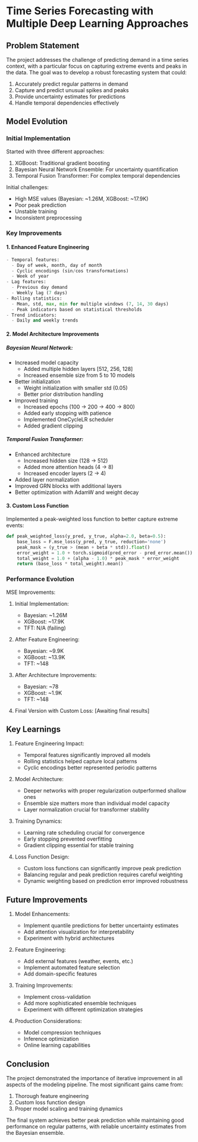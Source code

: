 # Time Series Forecasting with Multiple Deep Learning Approaches

## Problem Statement
The project addresses the challenge of predicting demand in a time series context, with a particular focus on capturing extreme events and peaks in the data. The goal was to develop a robust forecasting system that could:
1. Accurately predict regular patterns in demand
2. Capture and predict unusual spikes and peaks
3. Provide uncertainty estimates for predictions
4. Handle temporal dependencies effectively

## Model Evolution

### Initial Implementation

Started with three different approaches:
1. XGBoost: Traditional gradient boosting
2. Bayesian Neural Network Ensemble: For uncertainty quantification
3. Temporal Fusion Transformer: For complex temporal dependencies

Initial challenges:
- High MSE values (Bayesian: ~1.26M, XGBoost: ~17.9K)
- Poor peak prediction
- Unstable training
- Inconsistent preprocessing

### Key Improvements

#### 1. Enhanced Feature Engineering
```python
- Temporal features:
  - Day of week, month, day of month
  - Cyclic encodings (sin/cos transformations)
  - Week of year
- Lag features:
  - Previous day demand
  - Weekly lag (7 days)
- Rolling statistics:
  - Mean, std, max, min for multiple windows (7, 14, 30 days)
  - Peak indicators based on statistical thresholds
- Trend indicators:
  - Daily and weekly trends
```

#### 2. Model Architecture Improvements

##### Bayesian Neural Network:
- Increased model capacity
  - Added multiple hidden layers [512, 256, 128]
  - Increased ensemble size from 5 to 10 models
- Better initialization
  - Weight initialization with smaller std (0.05)
  - Better prior distribution handling
- Improved training
  - Increased epochs (100 → 200 → 400 → 800)
  - Added early stopping with patience
  - Implemented OneCycleLR scheduler
  - Added gradient clipping

##### Temporal Fusion Transformer:
- Enhanced architecture
  - Increased hidden size (128 → 512)
  - Added more attention heads (4 → 8)
  - Increased encoder layers (2 → 4)
- Added layer normalization
- Improved GRN blocks with additional layers
- Better optimization with AdamW and weight decay

#### 3. Custom Loss Function
Implemented a peak-weighted loss function to better capture extreme events:
```python
def peak_weighted_loss(y_pred, y_true, alpha=2.0, beta=0.5):
    base_loss = F.mse_loss(y_pred, y_true, reduction='none')
    peak_mask = (y_true > (mean + beta * std)).float()
    error_weight = 1.0 + torch.sigmoid(pred_error - pred_error.mean())
    total_weight = 1.0 + (alpha - 1.0) * peak_mask * error_weight
    return (base_loss * total_weight).mean()
```

### Performance Evolution

MSE Improvements:
1. Initial Implementation:
   - Bayesian: ~1.26M
   - XGBoost: ~17.9K
   - TFT: N/A (failing)

2. After Feature Engineering:
   - Bayesian: ~9.9K
   - XGBoost: ~13.9K
   - TFT: ~148

3. After Architecture Improvements:
   - Bayesian: ~78
   - XGBoost: ~1.9K
   - TFT: ~148

4. Final Version with Custom Loss:
   [Awaiting final results]

## Key Learnings

1. Feature Engineering Impact:
   - Temporal features significantly improved all models
   - Rolling statistics helped capture local patterns
   - Cyclic encodings better represented periodic patterns

2. Model Architecture:
   - Deeper networks with proper regularization outperformed shallow ones
   - Ensemble size matters more than individual model capacity
   - Layer normalization crucial for transformer stability

3. Training Dynamics:
   - Learning rate scheduling crucial for convergence
   - Early stopping prevented overfitting
   - Gradient clipping essential for stable training

4. Loss Function Design:
   - Custom loss functions can significantly improve peak prediction
   - Balancing regular and peak prediction requires careful weighting
   - Dynamic weighting based on prediction error improved robustness

## Future Improvements

1. Model Enhancements:
   - Implement quantile predictions for better uncertainty estimates
   - Add attention visualization for interpretability
   - Experiment with hybrid architectures

2. Feature Engineering:
   - Add external features (weather, events, etc.)
   - Implement automated feature selection
   - Add domain-specific features

3. Training Improvements:
   - Implement cross-validation
   - Add more sophisticated ensemble techniques
   - Experiment with different optimization strategies

4. Production Considerations:
   - Model compression techniques
   - Inference optimization
   - Online learning capabilities

## Conclusion
The project demonstrated the importance of iterative improvement in all aspects of the modeling pipeline. The most significant gains came from:
1. Thorough feature engineering
2. Custom loss function design
3. Proper model scaling and training dynamics

The final system achieves better peak prediction while maintaining good performance on regular patterns, with reliable uncertainty estimates from the Bayesian ensemble.
